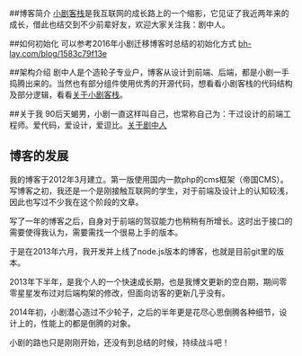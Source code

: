 ##博客简介
[小剧客栈](http://bh-lay.com)是我互联网的成长路上的一个缩影，它见证了我近两年来的成长，借此也结交到不少前辈好友，欢迎大家关注我：剧中人。

##如何初始化
可以参考2016年小剧迁移博客时总结的初始化方式 [bh-lay.com/blog/1583c79f13e](https://www.bh-lay.com/blog/1583c79f13e)

##架构介绍
剧中人是个造轮子专业户，博客从设计到前端、后端，都是小剧一手捣腾出来的。当然也有部分组件使用优秀的开源代码，想看看小剧客栈的代码结构及部分逻辑，看看[关于小剧客栈](http://bh-lay.com/topic/aboutblog/index.html)。

##关于我
90后天蝎男，小剧一直这样叫自己，也常称自己为：干过设计的前端工程师。爱代码，爱设计，爱逗比。[关于剧中人](http://bh-lay.com/topic/aboutme/index.html)

## 博客的发展
我的博客于2012年3月建立。第一版使用国内一款php的cms框架（帝国CMS）。
写博客之初，我还是一个是刚接触互联网的学生，对于前端及设计上的认知较浅，因此也写过不少我在这个阶段的文章。

写了一年的博客之后，自身对于前端的驾驭能力也稍稍有所增长。这时出于接口的需要使得我认为，需要需找一个很易上手的版本。

于是在2013年六月，我开发并上线了node.js版本的博客，也就是目前git里的版本。

2013年下半年，是我个人的一个快速成长期，也是我博文更新的空白期，期间零零星星发布过对后端构架的修改，但面向访客的更新几乎没有。

2014年初，小剧潜心造过不少轮子，之后的半年更是花尽心思倒腾各种细节，设计上的，性能上的都是倒腾的对象。

小剧的路也只是刚刚开始，还没有到总结的时候，持续战斗吧！
